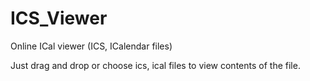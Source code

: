 ICS_Viewer
==========

Online ICal viewer (ICS, ICalendar files)

Just drag and drop or choose ics, ical files to view contents of the file.
